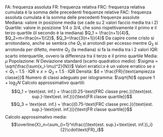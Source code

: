 FA: frequenza assoluta
FR: frequenza relativa
FRC: frequenza relativa cumulata è la somma delle precedenti frequenze relative
FAC: frequenza assoluta cumulata è la somma delle precedenti frequenze assolute
Mediana: valore in posizione media (se cade su 2 valori faccio media tra i 2)
Quartile: valore in posizione 1/4 o 3/4, che sono rispettivamente il primo e il terzo quartile (il secondo è la mediana)
$Q_1 = \frac{n+1}{4}$, $Q_2=m=\frac{n+1}{2}$, $Q_3=\frac{3(n+1)}{4}$
Da capire come cristo si arrotondano, anche se sembra che $Q_1$ si arrotondi per eccesso mentre $Q_3$ si arrotonda per difetto, mentre $Q_2$ (la mediana) si fa la media tra i 2 valori
IQR: scarto interquartile, ovvero la differenza tra il terzo e il primo quartile
Media: $\mu$
Popolazione: $N$
Deviazione standard (scarto quadratico medio): $\sigma = \sqrt{\frac{\sum(x_i-\mu)^2}{N}}$
Valori erratici:$x$ è un valore erratico se $x < Q_1 - 1.5\cdot\text{IQR} \lor x > Q_3 + 1.5\cdot\text{IQR}$
Densità: $d = \frac{FR}{\text{ampiezza classe}}$ 
Numero di classi adeguato per istogramma: $\sqrt{N}$ oppure $1 + \log_2{N}$
Calcolo approssimativo quartili:
$$Q_1 = \text{est. inf.} + \frac{(0.25-\text{FRC classe prec.})(\text{est. sup.}-\text{est. inf.})}{\text{FR classe quartile}}$$
$$Q_3 = \text{est. inf.} + \frac{(0.75-\text{FRC classe prec.})(\text{est. sup.}-\text{est. inf.})}{\text{FR classe quartile}}$$
Calcolo approssimativo media:
$$\overline{X}_n=\sum_{i=1}^n\frac{(\text{est. sup.}+\text{est. inf.})_i}{2}\cdot\text{FR}_i$$